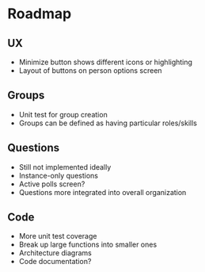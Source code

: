 # Roadmap

## UX
 * Minimize button shows different icons or highlighting
 * Layout of buttons on person options screen

## Groups

 * Unit test for group creation
 * Groups can be defined as having particular roles/skills

## Questions

 * Still not implemented ideally
 * Instance-only questions
 * Active polls screen?
 * Questions more integrated into overall organization

## Code

 * More unit test coverage
 * Break up large functions into smaller ones
 * Architecture diagrams
 * Code documentation?
